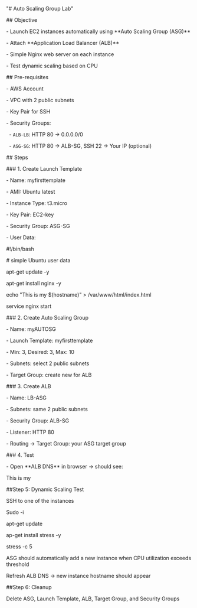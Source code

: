 "# Auto Scaling Group Lab"



\## Objective

\- Launch EC2 instances automatically using \*\*Auto Scaling Group (ASG)\*\*

\- Attach \*\*Application Load Balancer (ALB)\*\*

\- Simple Nginx web server on each instance

\- Test dynamic scaling based on CPU



\## Pre-requisites

\- AWS Account

\- VPC with 2 public subnets

\- Key Pair for SSH

\- Security Groups:

&nbsp; - `ALB-LB`: HTTP 80 → 0.0.0.0/0

&nbsp; - `ASG-SG`: HTTP 80 → ALB-SG, SSH 22 → Your IP (optional) 



\## Steps



\### 1. Create Launch Template

\- Name: myfirsttemplate

\- AMI: Ubuntu latest

\- Instance Type: t3.micro

\- Key Pair: EC2-key

\- Security Group: ASG-SG

\- User Data: 

\#!/bin/bash

\# simple Ubuntu user data

apt-get update -y

apt-get install nginx -y

echo "This is my $(hostname)" > /var/www/html/index.html

service nginx start





\### 2. Create Auto Scaling Group

\- Name: myAUTOSG

\- Launch Template: myfirsttemplate

\- Min: 3, Desired: 3, Max: 10

\- Subnets: select 2 public subnets

\- Target Group: create new for ALB



\### 3. Create ALB

\- Name: LB-ASG

\- Subnets: same 2 public subnets

\- Security Group: ALB-SG

\- Listener: HTTP 80

\- Routing → Target Group: your ASG target group



\### 4. Test

\- Open \*\*ALB DNS\*\* in browser → should see:

This is my <instance-hostname>



\##Step 5: Dynamic Scaling Test



SSH to one of the instances

Sudo -i

apt-get update

ap-get install stress -y

stress -c 5



ASG should automatically add a new instance when CPU utilization exceeds threshold

Refresh ALB DNS → new instance hostname should appear



\##Step 6: Cleanup



Delete ASG, Launch Template, ALB, Target Group, and Security Groups

